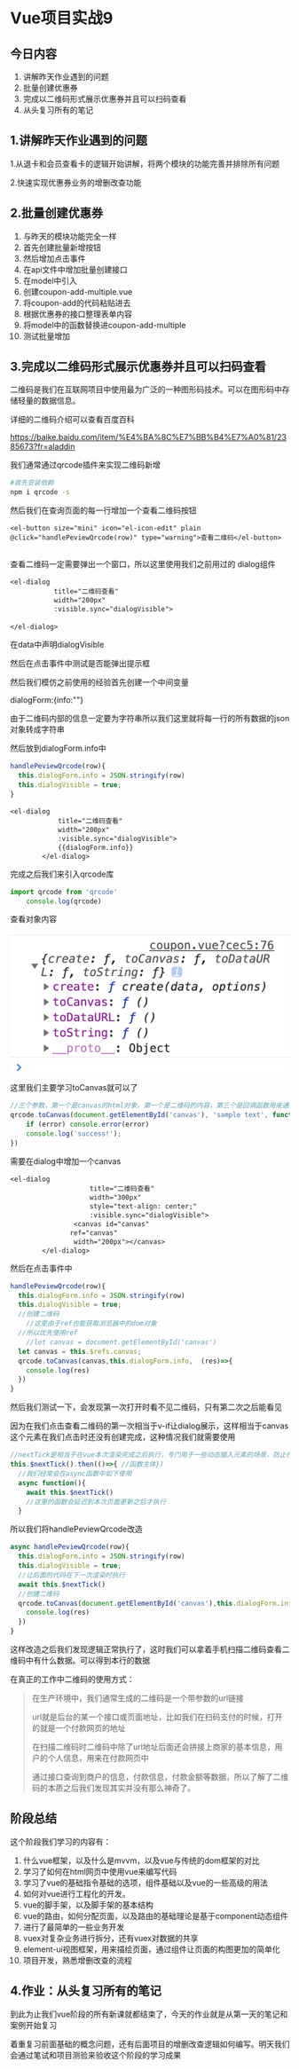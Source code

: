 # Vue项目实战9

## 今日内容

1. 讲解昨天作业遇到的问题
2. 批量创建优惠券
3. 完成以二维码形式展示优惠券并且可以扫码查看
4. 从头复习所有的笔记

## 1.讲解昨天作业遇到的问题

1.从退卡和会员查看卡的逻辑开始讲解，将两个模块的功能完善并排除所有问题

2.快速实现优惠券业务的增删改查功能

## 2.批量创建优惠券

1. 与昨天的模块功能完全一样
2. 首先创建批量新增按钮
3. 然后增加点击事件
4. 在api文件中增加批量创建接口
5. 在model中引入
6. 创建coupon-add-multiple.vue
7. 将coupon-add的代码粘贴进去
8. 根据优惠券的接口整理表单内容
9. 将model中的函数替换进coupon-add-multiple
10. 测试批量增加

## 3.完成以二维码形式展示优惠券并且可以扫码查看

二维码是我们在互联网项目中使用最为广泛的一种图形码技术。可以在图形码中存储轻量的数据信息。

详细的二维码介绍可以查看百度百科

https://baike.baidu.com/item/%E4%BA%8C%E7%BB%B4%E7%A0%81/2385673?fr=aladdin

我们通常通过qrcode插件来实现二维码新增

```sh
#首先安装依赖
npm i qrcode -s
```

然后我们在查询页面的每一行增加一个查看二维码按钮

```vue
<el-button size="mini" icon="el-icon-edit" plain @click="handlePeviewQrcode(row)" type="warning">查看二维码</el-button>
					
```



查看二维码一定需要弹出一个窗口，所以这里使用我们之前用过的 dialog组件

```vue
<el-dialog
           title="二维码查看"
           width="200px"
           :visible.sync="dialogVisible">

</el-dialog>
```

在data中声明dialogVisible

然后在点击事件中测试是否能弹出提示框

然后我们模仿之前使用的经验首先创建一个中间变量

dialogForm:{info:""}

由于二维码内部的信息一定要为字符串所以我们这里就将每一行的所有数据的json对象转成字符串

然后放到dialogForm.info中

```js
handlePeviewQrcode(row){
  this.dialogForm.info = JSON.stringify(row)
  this.dialogVisible = true;
}
```

```vue
<el-dialog
			title="二维码查看"
			width="200px"
			:visible.sync="dialogVisible">
			{{dialogForm.info}}
		</el-dialog>
```

完成之后我们来引入qrcode库

```js
import qrcode from 'qrcode'
	console.log(qrcode)
```

查看对象内容

![q](qrcode.png)

这里我们主要学习toCanvas就可以了

```js
//三个参数，第一个是canvas的html对象，第一个是二维码的内容，第三个是回调函数用来通知创建成功还是失败
qrcode.toCanvas(document.getElementById('canvas'), 'sample text', function (error) {
    if (error) console.error(error)
    console.log('success!');
})
```

需要在dialog中增加一个canvas

```vue
<el-dialog
					title="二维码查看"
					width="300px"
					style="text-align: center;"
					:visible.sync="dialogVisible">
				<canvas id="canvas"  
               ref="canvas" 
                width="200px"></canvas>
		</el-dialog>
```

然后在点击事件中

```js
handlePeviewQrcode(row){
  this.dialogForm.info = JSON.stringify(row)
  this.dialogVisible = true;
  //创建二维码
	//这里由于ref也能获取浏览器中的dom对象
  //所以优先使用ref
	//let canvas = document.getElementById('canvas')
  let canvas = this.$refs.canvas;
  qrcode.toCanvas(canvas,this.dialogForm.info,  (res)=>{
    console.log(res)
  })
}
```

然后我们测试一下，会发现第一次打开时看不见二维码，只有第二次之后能看见

因为在我们点击查看二维码的第一次相当于v-if让dialog展示，这样相当于canvas这个元素在我们点击时还没有创建完成，这种情况我们就需要使用

```js
//nextTick是相当于在vue本次渲染完成之后执行，专门用于一些动态插入元素的场景，防止在元素没创建完成时就执行元素的获取导致获取失败
this.$nextTick().then(()=>{ //函数主体})
  //我们经常会在async函数中如下使用
  async function(){
    await this.$nextTick()
    //这里的函数会延迟到本次页面更新之后才执行
  }
```

所以我们将handlePeviewQrcode改造

```js
async handlePeviewQrcode(row){
  this.dialogForm.info = JSON.stringify(row)
  this.dialogVisible = true;
  //让后面的代码在下一次渲染时执行
  await this.$nextTick()
  //创建二维码
  qrcode.toCanvas(document.getElementById('canvas'),this.dialogForm.info ,(res)=>{
    console.log(res)
  })
}
```

这样改造之后我们发现逻辑正常执行了，这时我们可以拿着手机扫描二维码查看二维码中有什么数据。可以得到本行的数据

在真正的工作中二维码的使用方式：

> 在生产环境中，我们通常生成的二维码是一个带参数的url链接
>
> url就是后台的某一个接口或页面地址，比如我们在扫码支付的时候，打开的就是一个付款网页的地址
>
> 在扫描二维码时二维码中除了url地址后面还会拼接上商家的基本信息，用户的个人信息，用来在付款网页中
>
> 通过接口查询到商户的信息，付款信息，付款金额等数据，所以了解了二维码的本质之后我们发现其实并没有那么神奇了。

## 阶段总结

这个阶段我们学习的内容有：

1. 什么vue框架，以及什么是mvvm，以及vue与传统的dom框架的对比
2. 学习了如何在html网页中使用vue来编写代码
3. 学习了vue的基础指令基础的选项，组件基础以及vue的一些高级的用法
4. 如何对vue进行工程化的开发。
5. vue的脚手架，以及脚手架的基本结构
6. vue的路由，如何分配页面，以及路由的基础理论是基于component动态组件
7. 进行了最简单的一些业务开发
8. vuex对复杂业务进行拆分，还有vuex对数据的共享
9. element-ui视图框架，用来描绘页面，通过组件让页面的构图更加的简单化
10. 项目开发，熟悉增删改查的流程

## 4.作业：从头复习所有的笔记

到此为止我们vue阶段的所有新课就都结束了，今天的作业就是从第一天的笔记和案例开始复习

着重复习前面基础的概念问题，还有后面项目的增删改查逻辑如何编写。明天我们会通过笔试和项目测验来验收这个阶段的学习成果